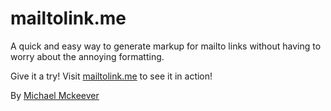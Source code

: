 # mailtolink.me

A quick and easy way to generate markup for mailto links without having to worry about the annoying formatting. 

Give it a try! Visit [mailtolink.me](http://mailtolink.me) to see it in action!

By [Michael Mckeever](http://mckvr.com)
